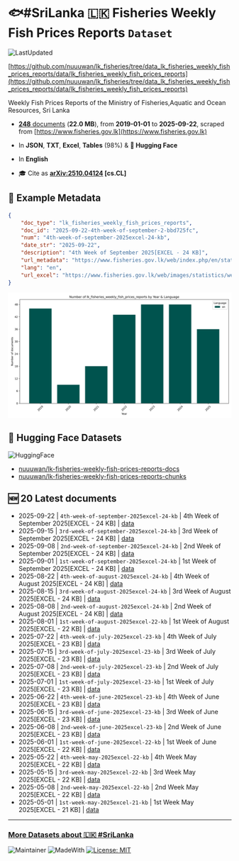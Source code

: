 # 🐟#SriLanka 🇱🇰 Fisheries Weekly Fish Prices Reports `Dataset`

![LastUpdated](https://img.shields.io/badge/last_updated-2025--10--19_18:38:58-green)

[https://github.com/nuuuwan/lk_fisheries/tree/data_lk_fisheries_weekly_fish_prices_reports/data/lk_fisheries_weekly_fish_prices_reports](https://github.com/nuuuwan/lk_fisheries/tree/data_lk_fisheries_weekly_fish_prices_reports/data/lk_fisheries_weekly_fish_prices_reports)

Weekly Fish Prices Reports of the Ministry of Fisheries,Aquatic and Ocean Resources, Sri Lanka

- [**248** documents](https://github.com/nuuuwan/lk_fisheries/tree/data_lk_fisheries_weekly_fish_prices_reports/data/lk_fisheries_weekly_fish_prices_reports) (**22.0 MB**), from **2019-01-01** to **2025-09-22**, scraped from [https://www.fisheries.gov.lk](https://www.fisheries.gov.lk)

- In **JSON**, **TXT**, **Excel**, **Tables** (98%) & **🤗 Hugging Face**

- In **English**

- 🎓 Cite as **[arXiv:2510.04124](https://arxiv.org/abs/2510.04124) [cs.CL]**

## 📝 Example Metadata

```json
{
    "doc_type": "lk_fisheries_weekly_fish_prices_reports",
    "doc_id": "2025-09-22-4th-week-of-september-2-bbd725fc",
    "num": "4th-week-of-september-2025excel-24-kb",
    "date_str": "2025-09-22",
    "description": "4th Week of September 2025[EXCEL - 24 KB]",
    "url_metadata": "https://www.fisheries.gov.lk/web/index.php/en/statistics/weekly-fish-prices",
    "lang": "en",
    "url_excel": "https://www.fisheries.gov.lk/web/images/statistics/weekly/2025/Sep_4th_week_2025.xlsx"
}
```

![Chart](https://raw.githubusercontent.com/nuuuwan/lk_fisheries/refs/heads/data_lk_fisheries_weekly_fish_prices_reports/data/lk_fisheries_weekly_fish_prices_reports/docs_by_year_and_lang.png)

## 🤗 Hugging Face Datasets

![HuggingFace](https://img.shields.io/badge/-HuggingFace-FDEE21?style=for-the-badge&logo=HuggingFace)

- [nuuuwan/lk-fisheries-weekly-fish-prices-reports-docs](https://huggingface.co/datasets/nuuuwan/lk-fisheries-weekly-fish-prices-reports-docs)
- [nuuuwan/lk-fisheries-weekly-fish-prices-reports-chunks](https://huggingface.co/datasets/nuuuwan/lk-fisheries-weekly-fish-prices-reports-chunks)

## 🆕 20 Latest documents

- 2025-09-22 | `4th-week-of-september-2025excel-24-kb` | 4th Week of September 2025[EXCEL - 24 KB] | [data](https://github.com/nuuuwan/lk_fisheries/tree/data_lk_fisheries_weekly_fish_prices_reports/data/lk_fisheries_weekly_fish_prices_reports/2020s/2025/2025-09-22-4th-week-of-september-2-bbd725fc)
- 2025-09-15 | `3rd-week-of-september-2025excel-24-kb` | 3rd Week of September 2025[EXCEL - 24 KB] | [data](https://github.com/nuuuwan/lk_fisheries/tree/data_lk_fisheries_weekly_fish_prices_reports/data/lk_fisheries_weekly_fish_prices_reports/2020s/2025/2025-09-15-3rd-week-of-september-2-e7142ed5)
- 2025-09-08 | `2nd-week-of-september-2025excel-24-kb` | 2nd Week of September 2025[EXCEL - 24 KB] | [data](https://github.com/nuuuwan/lk_fisheries/tree/data_lk_fisheries_weekly_fish_prices_reports/data/lk_fisheries_weekly_fish_prices_reports/2020s/2025/2025-09-08-2nd-week-of-september-2-fe8dfefa)
- 2025-09-01 | `1st-week-of-september-2025excel-24-kb` | 1st Week of September 2025[EXCEL - 24 KB] | [data](https://github.com/nuuuwan/lk_fisheries/tree/data_lk_fisheries_weekly_fish_prices_reports/data/lk_fisheries_weekly_fish_prices_reports/2020s/2025/2025-09-01-1st-week-of-september-2-ca4d1b08)
- 2025-08-22 | `4th-week-of-august-2025excel-24-kb` | 4th Week of August 2025[EXCEL - 24 KB] | [data](https://github.com/nuuuwan/lk_fisheries/tree/data_lk_fisheries_weekly_fish_prices_reports/data/lk_fisheries_weekly_fish_prices_reports/2020s/2025/2025-08-22-4th-week-of-august-2025-6ceffb8c)
- 2025-08-15 | `3rd-week-of-august-2025excel-24-kb` | 3rd Week of August 2025[EXCEL - 24 KB] | [data](https://github.com/nuuuwan/lk_fisheries/tree/data_lk_fisheries_weekly_fish_prices_reports/data/lk_fisheries_weekly_fish_prices_reports/2020s/2025/2025-08-15-3rd-week-of-august-2025-70d56135)
- 2025-08-08 | `2nd-week-of-august-2025excel-24-kb` | 2nd Week of August 2025[EXCEL - 24 KB] | [data](https://github.com/nuuuwan/lk_fisheries/tree/data_lk_fisheries_weekly_fish_prices_reports/data/lk_fisheries_weekly_fish_prices_reports/2020s/2025/2025-08-08-2nd-week-of-august-2025-5f865378)
- 2025-08-01 | `1st-week-of-august-2025excel-22-kb` | 1st Week of August 2025[EXCEL - 22 KB] | [data](https://github.com/nuuuwan/lk_fisheries/tree/data_lk_fisheries_weekly_fish_prices_reports/data/lk_fisheries_weekly_fish_prices_reports/2020s/2025/2025-08-01-1st-week-of-august-2025-233d7664)
- 2025-07-22 | `4th-week-of-july-2025excel-23-kb` | 4th Week of July 2025[EXCEL - 23 KB] | [data](https://github.com/nuuuwan/lk_fisheries/tree/data_lk_fisheries_weekly_fish_prices_reports/data/lk_fisheries_weekly_fish_prices_reports/2020s/2025/2025-07-22-4th-week-of-july-2025ex-c3ce3016)
- 2025-07-15 | `3rd-week-of-july-2025excel-23-kb` | 3rd Week of July 2025[EXCEL - 23 KB] | [data](https://github.com/nuuuwan/lk_fisheries/tree/data_lk_fisheries_weekly_fish_prices_reports/data/lk_fisheries_weekly_fish_prices_reports/2020s/2025/2025-07-15-3rd-week-of-july-2025ex-2ff16dc4)
- 2025-07-08 | `2nd-week-of-july-2025excel-23-kb` | 2nd Week of July 2025[EXCEL - 23 KB] | [data](https://github.com/nuuuwan/lk_fisheries/tree/data_lk_fisheries_weekly_fish_prices_reports/data/lk_fisheries_weekly_fish_prices_reports/2020s/2025/2025-07-08-2nd-week-of-july-2025ex-b6901a25)
- 2025-07-01 | `1st-week-of-july-2025excel-23-kb` | 1st Week of July 2025[EXCEL - 23 KB] | [data](https://github.com/nuuuwan/lk_fisheries/tree/data_lk_fisheries_weekly_fish_prices_reports/data/lk_fisheries_weekly_fish_prices_reports/2020s/2025/2025-07-01-1st-week-of-july-2025ex-02e81357)
- 2025-06-22 | `4th-week-of-june-2025excel-23-kb` | 4th Week of June 2025[EXCEL - 23 KB] | [data](https://github.com/nuuuwan/lk_fisheries/tree/data_lk_fisheries_weekly_fish_prices_reports/data/lk_fisheries_weekly_fish_prices_reports/2020s/2025/2025-06-22-4th-week-of-june-2025ex-becf6c8e)
- 2025-06-15 | `3rd-week-of-june-2025excel-23-kb` | 3rd Week of June 2025[EXCEL - 23 KB] | [data](https://github.com/nuuuwan/lk_fisheries/tree/data_lk_fisheries_weekly_fish_prices_reports/data/lk_fisheries_weekly_fish_prices_reports/2020s/2025/2025-06-15-3rd-week-of-june-2025ex-26d21b60)
- 2025-06-08 | `2nd-week-of-june-2025excel-23-kb` | 2nd Week of June 2025[EXCEL - 23 KB] | [data](https://github.com/nuuuwan/lk_fisheries/tree/data_lk_fisheries_weekly_fish_prices_reports/data/lk_fisheries_weekly_fish_prices_reports/2020s/2025/2025-06-08-2nd-week-of-june-2025ex-0f4c5bad)
- 2025-06-01 | `1st-week-of-june-2025excel-22-kb` | 1st Week of June 2025[EXCEL - 22 KB] | [data](https://github.com/nuuuwan/lk_fisheries/tree/data_lk_fisheries_weekly_fish_prices_reports/data/lk_fisheries_weekly_fish_prices_reports/2020s/2025/2025-06-01-1st-week-of-june-2025ex-04abd92e)
- 2025-05-22 | `4th-week-may-2025excel-22-kb` | 4th Week May 2025[EXCEL - 22 KB] | [data](https://github.com/nuuuwan/lk_fisheries/tree/data_lk_fisheries_weekly_fish_prices_reports/data/lk_fisheries_weekly_fish_prices_reports/2020s/2025/2025-05-22-4th-week-may-2025excel-22-kb)
- 2025-05-15 | `3rd-week-may-2025excel-22-kb` | 3rd Week May 2025[EXCEL - 22 KB] | [data](https://github.com/nuuuwan/lk_fisheries/tree/data_lk_fisheries_weekly_fish_prices_reports/data/lk_fisheries_weekly_fish_prices_reports/2020s/2025/2025-05-15-3rd-week-may-2025excel-22-kb)
- 2025-05-08 | `2nd-week-may-2025excel-22-kb` | 2nd Week May 2025[EXCEL - 22 KB] | [data](https://github.com/nuuuwan/lk_fisheries/tree/data_lk_fisheries_weekly_fish_prices_reports/data/lk_fisheries_weekly_fish_prices_reports/2020s/2025/2025-05-08-2nd-week-may-2025excel-22-kb)
- 2025-05-01 | `1st-week-may-2025excel-21-kb` | 1st Week May 2025[EXCEL - 21 KB] | [data](https://github.com/nuuuwan/lk_fisheries/tree/data_lk_fisheries_weekly_fish_prices_reports/data/lk_fisheries_weekly_fish_prices_reports/2020s/2025/2025-05-01-1st-week-may-2025excel-21-kb)

---

### [More Datasets about 🇱🇰 #SriLanka](https://github.com/nuuuwan/lk_datasets)

![Maintainer](https://img.shields.io/badge/maintainer-nuuuwan-red)
![MadeWith](https://img.shields.io/badge/made_with-python-blue)
[![License: MIT](https://img.shields.io/badge/License-MIT-yellow.svg)](https://opensource.org/licenses/MIT)

